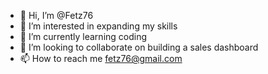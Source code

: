 - 👋 Hi, I’m @Fetz76
- 👀 I’m interested in expanding my skills
- 🌱 I’m currently learning coding
- 💞️ I’m looking to collaborate on building a sales dashboard
- 📫 How to reach me fetz76@gmail.com

<!---
Fetz76/Fetz76 is a ✨ special ✨ repository because its `README.md` (this file) appears on your GitHub profile.
You can click the Preview link to take a look at your changes.
--->
